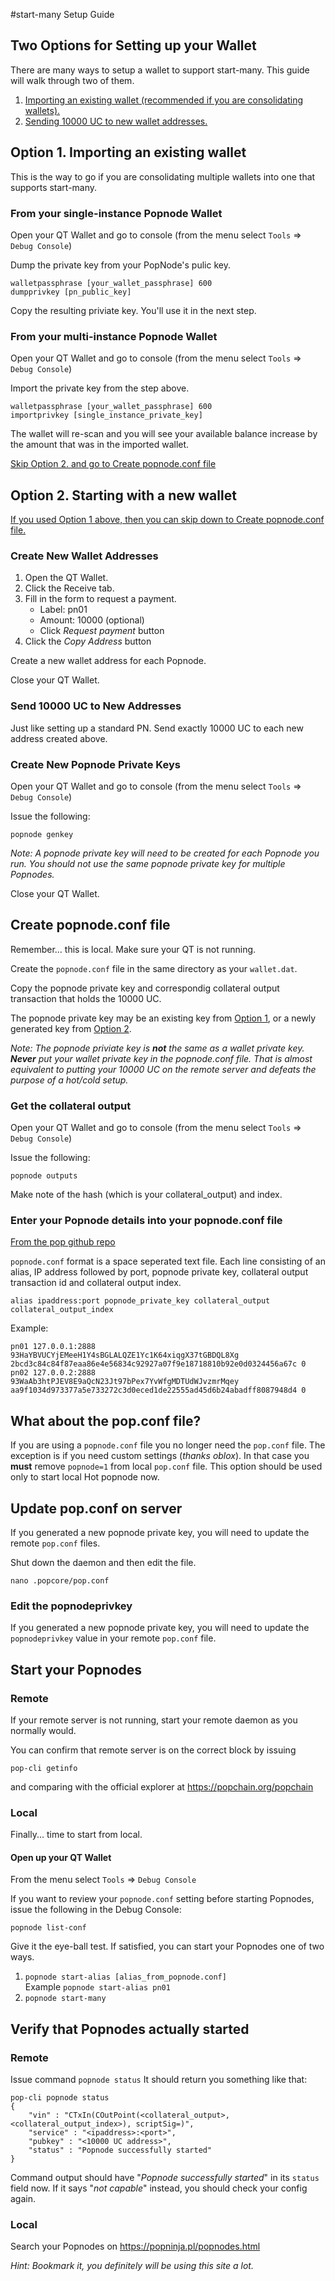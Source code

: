 #start-many Setup Guide

## Two Options for Setting up your Wallet
There are many ways to setup a wallet to support start-many. This guide will walk through two of them.

1. [Importing an existing wallet (recommended if you are consolidating wallets).](#option1)
2. [Sending 10000 UC to new wallet addresses.](#option2)

## <a name="option1"></a>Option 1. Importing an existing wallet

This is the way to go if you are consolidating multiple wallets into one that supports start-many. 

### From your single-instance Popnode Wallet

Open your QT Wallet and go to console (from the menu select `Tools` => `Debug Console`)

Dump the private key from your PopNode's pulic key.

```
walletpassphrase [your_wallet_passphrase] 600
dumpprivkey [pn_public_key]
```

Copy the resulting priviate key. You'll use it in the next step.

### From your multi-instance Popnode Wallet

Open your QT Wallet and go to console (from the menu select `Tools` => `Debug Console`)

Import the private key from the step above.

```
walletpassphrase [your_wallet_passphrase] 600
importprivkey [single_instance_private_key]
```

The wallet will re-scan and you will see your available balance increase by the amount that was in the imported wallet.

[Skip Option 2. and go to Create popnode.conf file](#popnodeconf)

## <a name="option2"></a>Option 2. Starting with a new wallet

[If you used Option 1 above, then you can skip down to Create popnode.conf file.](#popnodeconf)

### Create New Wallet Addresses

1. Open the QT Wallet.
2. Click the Receive tab.
3. Fill in the form to request a payment.
    * Label: pn01
    * Amount: 10000 (optional)
    * Click *Request payment* button
5. Click the *Copy Address* button

Create a new wallet address for each Popnode.

Close your QT Wallet.

### Send 10000 UC to New Addresses

Just like setting up a standard PN. Send exactly 10000 UC to each new address created above.

### Create New Popnode Private Keys

Open your QT Wallet and go to console (from the menu select `Tools` => `Debug Console`)

Issue the following:

```popnode genkey```

*Note: A popnode private key will need to be created for each Popnode you run. You should not use the same popnode private key for multiple Popnodes.*

Close your QT Wallet.

## <a name="popnodeconf"></a>Create popnode.conf file

Remember... this is local. Make sure your QT is not running.

Create the `popnode.conf` file in the same directory as your `wallet.dat`.

Copy the popnode private key and correspondig collateral output transaction that holds the 10000 UC.

The popnode private key may be an existing key from [Option 1](#option1), or a newly generated key from [Option 2](#option2). 

*Note: The popnode priviate key is **not** the same as a wallet private key. **Never** put your wallet private key in the popnode.conf file. That is almost equivalent to putting your 10000 UC on the remote server and defeats the purpose of a hot/cold setup.*

### Get the collateral output

Open your QT Wallet and go to console (from the menu select `Tools` => `Debug Console`)

Issue the following:

```popnode outputs```

Make note of the hash (which is your collateral_output) and index.

### Enter your Popnode details into your popnode.conf file
[From the pop github repo](https://github.com/POPCHAINFoundation/POPCHAIN/doc/popnode_conf.md)

`popnode.conf` format is a space seperated text file. Each line consisting of an alias, IP address followed by port, popnode private key, collateral output transaction id and collateral output index.

```
alias ipaddress:port popnode_private_key collateral_output collateral_output_index
```

Example:

```
pn01 127.0.0.1:2888 93HaYBVUCYjEMeeH1Y4sBGLALQZE1Yc1K64xiqgX37tGBDQL8Xg 2bcd3c84c84f87eaa86e4e56834c92927a07f9e18718810b92e0d0324456a67c 0
pn02 127.0.0.2:2888 93WaAb3htPJEV8E9aQcN23Jt97bPex7YvWfgMDTUdWJvzmrMqey aa9f1034d973377a5e733272c3d0eced1de22555ad45d6b24abadff8087948d4 0
```

## What about the pop.conf file?

If you are using a `popnode.conf` file you no longer need the `pop.conf` file. The exception is if you need custom settings (_thanks oblox_). In that case you **must** remove `popnode=1` from local `pop.conf` file. This option should be used only to start local Hot popnode now.

## Update pop.conf on server

If you generated a new popnode private key, you will need to update the remote `pop.conf` files.

Shut down the daemon and then edit the file.

```nano .popcore/pop.conf```

### Edit the popnodeprivkey
If you generated a new popnode private key, you will need to update the `popnodeprivkey` value in your remote `pop.conf` file.

## Start your Popnodes

### Remote

If your remote server is not running, start your remote daemon as you normally would. 

You can confirm that remote server is on the correct block by issuing

```pop-cli getinfo```

and comparing with the official explorer at https://popchain.org/popchain

### Local

Finally... time to start from local.

#### Open up your QT Wallet

From the menu select `Tools` => `Debug Console`

If you want to review your `popnode.conf` setting before starting Popnodes, issue the following in the Debug Console:

```popnode list-conf```

Give it the eye-ball test. If satisfied, you can start your Popnodes one of two ways.

1. `popnode start-alias [alias_from_popnode.conf]`  
Example ```popnode start-alias pn01```
2. `popnode start-many`

## Verify that Popnodes actually started

### Remote

Issue command `popnode status`
It should return you something like that:
```
pop-cli popnode status
{
    "vin" : "CTxIn(COutPoint(<collateral_output>, <collateral_output_index>), scriptSig=)",
    "service" : "<ipaddress>:<port>",
    "pubkey" : "<10000 UC address>",
    "status" : "Popnode successfully started"
}
```
Command output should have "_Popnode successfully started_" in its `status` field now. If it says "_not capable_" instead, you should check your config again.

### Local

Search your Popnodes on https://popninja.pl/popnodes.html

_Hint: Bookmark it, you definitely will be using this site a lot._
